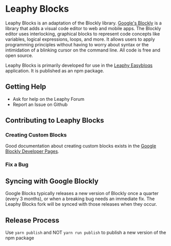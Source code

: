 # Leaphy Blocks

Leaphy Blocks is an adaptation of the Blockly library. [Google's Blockly](https://github.com/google/blockly) is a library that adds a visual code editor to web and mobile apps. The Blockly editor uses interlocking, graphical blocks to represent code concepts like variables, logical expressions, loops, and more. It allows users to apply programming principles without having to worry about syntax or the intimidation of a blinking cursor on the command line. All code is free and open source.

Leaphy Blocks is primarily developed for use in the [Leaphy Easybloqs](https://github.com/leaphy-robotics/leaphy-webbased) application. It is published as an npm package.

## Getting Help

- Ask for help on the Leaphy Forum
- Report an Issue on Github

## Contributing to Leaphy Blocks

### Creating Custom Blocks

Good documentation about creating custom blocks exists in the [Google Blockly Developer Pages](https://developers.google.com/blockly/guides/create-custom-blocks/overview).

### Fix a Bug

## Syncing with Google Blockly

Google Blocks typically releases a new version of Blockly once a quarter (every 3 months), or when a breaking bug needs an immediate fix. The Leaphy Blocks fork will be synced with those releases when they occur.

## Release Process

Use `yarn publish` and NOT `yarn run publish` to publish a new version of the npm package
